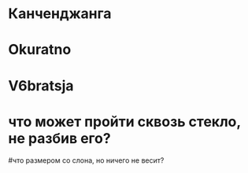 # Канченджанга
# Okuratno
# V6bratsja
# что может пройти сквозь стекло, не разбив его?

#что размером со слона, но ничего не весит?

